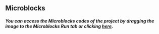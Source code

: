 ## Microblocks

##### You can access the Microblocks codes of the project by dragging the image to the Microblocks Run tab or clicking [here](https://microblocks.fun/run/microblocks.html#scripts=GP%20Scripts%0Adepends%20%27PicoBricks%27%0A%0Ascript%20573%2099%20%7B%0AwhenStarted%0Aforever%20%7B%0A%20%20if%20%28%28pb_temperature%29%20%3E%3D%2028%29%20%7B%0A%20%20%20%20pb_set_motor_speed%201%20100%0A%20%20%7D%20else%20%7B%0A%20%20%20%20pb_set_motor_speed%201%200%0A%20%20%7D%0A%7D%0A%7D%0A%0A "here").
